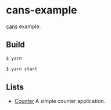 # cans-example

[cans](https://github.com/djyde/cans) example.

## Build

```bash
$ yarn

$ yarn start
```

## Lists

- [Counter](https://github.com/djyde/cans-example/blob/master/src/Counter/index.js) A simple counter application.
